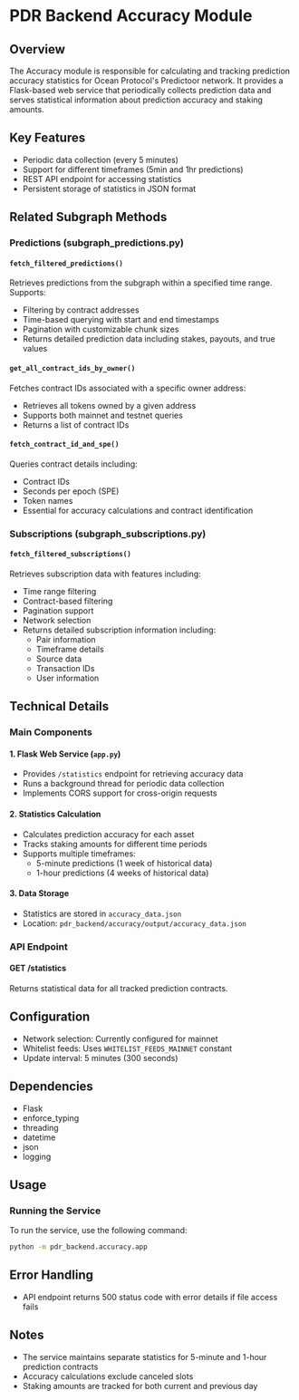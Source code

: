 # PDR Backend Accuracy Module

## Overview
The Accuracy module is responsible for calculating and tracking prediction accuracy statistics for Ocean Protocol's Predictoor network. It provides a Flask-based web service that periodically collects prediction data and serves statistical information about prediction accuracy and staking amounts.

## Key Features
- Periodic data collection (every 5 minutes)
- Support for different timeframes (5min and 1hr predictions)
- REST API endpoint for accessing statistics
- Persistent storage of statistics in JSON format

## Related Subgraph Methods

### Predictions (subgraph_predictions.py)

#### `fetch_filtered_predictions()`
Retrieves predictions from the subgraph within a specified time range. Supports:
- Filtering by contract addresses
- Time-based querying with start and end timestamps
- Pagination with customizable chunk sizes
- Returns detailed prediction data including stakes, payouts, and true values

#### `get_all_contract_ids_by_owner()`
Fetches contract IDs associated with a specific owner address:
- Retrieves all tokens owned by a given address
- Supports both mainnet and testnet queries
- Returns a list of contract IDs

#### `fetch_contract_id_and_spe()`
Queries contract details including:
- Contract IDs
- Seconds per epoch (SPE)
- Token names
- Essential for accuracy calculations and contract identification

### Subscriptions (subgraph_subscriptions.py)

#### `fetch_filtered_subscriptions()`
Retrieves subscription data with features including:
- Time range filtering
- Contract-based filtering
- Pagination support
- Network selection
- Returns detailed subscription information including:
  - Pair information
  - Timeframe details
  - Source data
  - Transaction IDs
  - User information

## Technical Details

### Main Components

#### 1. Flask Web Service (`app.py`)
- Provides `/statistics` endpoint for retrieving accuracy data
- Runs a background thread for periodic data collection
- Implements CORS support for cross-origin requests

#### 2. Statistics Calculation
- Calculates prediction accuracy for each asset
- Tracks staking amounts for different time periods
- Supports multiple timeframes:
  - 5-minute predictions (1 week of historical data)
  - 1-hour predictions (4 weeks of historical data)

#### 3. Data Storage
- Statistics are stored in `accuracy_data.json`
- Location: `pdr_backend/accuracy/output/accuracy_data.json`

### API Endpoint

#### GET /statistics
Returns statistical data for all tracked prediction contracts.

## Configuration
- Network selection: Currently configured for mainnet
- Whitelist feeds: Uses `WHITELIST_FEEDS_MAINNET` constant
- Update interval: 5 minutes (300 seconds)

## Dependencies
- Flask
- enforce_typing
- threading
- datetime
- json
- logging

## Usage

### Running the Service

To run the service, use the following command:

```bash
python -m pdr_backend.accuracy.app
```

## Error Handling
- API endpoint returns 500 status code with error details if file access fails

## Notes
- The service maintains separate statistics for 5-minute and 1-hour prediction contracts
- Accuracy calculations exclude canceled slots
- Staking amounts are tracked for both current and previous day